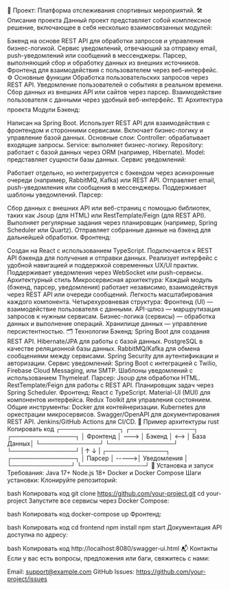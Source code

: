 📘 Проект: Платформа отслеживания спортивных мероприятий.
🛠️ Описание проекта
Данный проект представляет собой комплексное решение, включающее в себя несколько взаимосвязанных модулей:

Бэкенд на основе REST API для обработки запросов и управления бизнес-логикой.
Сервис уведомлений, отвечающий за отправку email, push-уведомлений или сообщений в мессенджеры.
Парсер, выполняющий сбор и обработку данных из внешних источников.
Фронтенд для взаимодействия с пользователем через веб-интерфейс.
⚙️ Основные функции
Обработка пользовательских запросов через REST API.
Уведомление пользователей о событиях в реальном времени.
Сбор данных из внешних API или сайтов через парсер.
Взаимодействие пользователя с данными через удобный веб-интерфейс.
🏗️ Архитектура проекта
Модули
Бэкенд:

Написан на Spring Boot.
Использует REST API для взаимодействия с фронтендом и сторонними сервисами.
Включает бизнес-логику и управление базой данных.
Основные слои:
Controller: обрабатывает входящие запросы.
Service: выполняет бизнес-логику.
Repository: работает с базой данных через ORM (например, Hibernate).
Model: представляет сущности базы данных.
Сервис уведомлений:

Работает отдельно, но интегрируется с бэкендом через асинхронные очереди (например, RabbitMQ, Kafka) или REST API.
Отправляет email, push-уведомления или сообщения в мессенджеры.
Поддерживает шаблоны уведомлений.
Парсер:

Сбор данных с внешних API или веб-страниц с помощью библиотек, таких как Jsoup (для HTML) или RestTemplate/Feign (для REST API).
Выполняет регулярные задания через планировщик (например, Spring Scheduler или Quartz).
Отправляет собранные данные на бэкенд для дальнейшей обработки.
Фронтенд:

Создан на React с использованием TypeScript.
Подключается к REST API бэкенда для получения и отправки данных.
Реализует интерфейс с удобной навигацией и поддержкой современных UX/UI практик.
Поддерживает уведомления через WebSocket или push-сервисы.
Архитектурный стиль
Микросервисная архитектура:
Каждый модуль (бэкенд, парсер, уведомления) работает независимо, взаимодействуя через REST API или очереди сообщений.
Легкость масштабирования каждого компонента.
Четырехуровневая структура:
Фронтенд (UI) — взаимодействие пользователя с данными.
API-шлюз — маршрутизация запросов к нужным сервисам.
Бизнес-логика (сервисы) — обработка данных и выполнение операций.
Хранилище данных — управление персистентностью.
🗂️ Технологии
Бэкенд:
Spring Boot для создания REST API.
Hibernate/JPA для работы с базой данных.
PostgreSQL в качестве реляционной базы данных.
RabbitMQ/Kafka для обмена сообщениями между сервисами.
Spring Security для аутентификации и авторизации.
Сервис уведомлений:
Spring Boot с интеграцией с Twilio, Firebase Cloud Messaging, или SMTP.
Шаблоны уведомлений с использованием Thymeleaf.
Парсер:
Jsoup для обработки HTML.
RestTemplate/Feign для работы с REST API.
Планировщик задач через Spring Scheduler.
Фронтенд:
React с TypeScript.
Material-UI (MUI) для компонентов интерфейса.
Redux Toolkit для управления состоянием.
Общие инструменты:
Docker для контейнеризации.
Kubernetes для оркестрации микросервисов.
Swagger/OpenAPI для документирования REST API.
Jenkins/GitHub Actions для CI/CD.
📖 Пример архитектуры
rust
Копировать код
┌──────────────┐      ┌───────────────┐       ┌───────────────┐
│   Фронтенд   │ ---> │    Бэкенд     │ <-->  │    База Данных│
└──────────────┘      └───────────────┘       └───────────────┘
       |                      ↑
       ↓                      |
┌──────────────┐        ┌───────────────┐
│    Парсер     │ ----->│  Уведомления  │
└──────────────┘        └───────────────┘
🚀 Установка и запуск
Требования:
Java 17+
Node.js 18+
Docker и Docker Compose
Шаги установки:
Клонируйте репозиторий:

bash
Копировать код
git clone https://github.com/your-project.git
cd your-project
Запустите все сервисы через Docker Compose:

bash
Копировать код
docker-compose up
Фронтенд:

bash
Копировать код
cd frontend
npm install
npm start
Документация API доступна по адресу:

bash
Копировать код
http://localhost:8080/swagger-ui.html
📬 Контакты
Если у вас есть вопросы, предложения или баги, свяжитесь с нами:

Email: support@example.com
GitHub Issues: https://github.com/your-project/issues